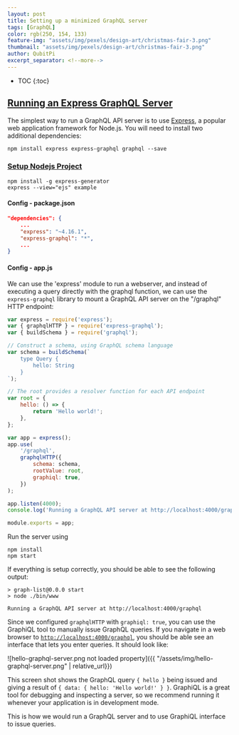```yaml
---
layout: post
title: Setting up a minimized GraphQL server
tags: [GraphQL]
color: rgb(250, 154, 133)
feature-img: "assets/img/pexels/design-art/christmas-fair-3.png"
thumbnail: "assets/img/pexels/design-art/christmas-fair-3.png"
author: QubitPi
excerpt_separator: <!--more-->
---
```


<!--more-->

* TOC
{:toc}


## [Running an Express GraphQL Server](https://graphql.org/graphql-js/running-an-express-graphql-server/)

The simplest way to run a GraphQL API server is to use [Express](https://expressjs.com/), a popular web application
framework for Node.js. You will need to install two additional dependencies:

    npm install express express-graphql graphql --save
    
### [Setup Nodejs Project](https://closebrace.com/tutorials/2017-03-02/the-dead-simple-step-by-step-guide-for-front-end-developers-to-getting-up-and-running-with-nodejs-express-and-mongodb)

    npm install -g express-generator
    express --view="ejs" example
    
#### Config - package.json

```json
"dependencies": {
    ...
    "express": "~4.16.1",
    "express-graphql": "*",
    ...
}
```
    
#### Config - app.js

We can use the 'express' module to run a webserver, and instead of executing a query directly with the graphql function,
we can use the `express-graphql` library to mount a GraphQL API server on the "/graphql" HTTP endpoint:

```javascript
var express = require('express');
var { graphqlHTTP } = require('express-graphql');
var { buildSchema } = require('graphql');

// Construct a schema, using GraphQL schema language
var schema = buildSchema(`
    type Query {
        hello: String
    }
`);

// The root provides a resolver function for each API endpoint
var root = {
    hello: () => {
        return 'Hello world!';
    },
};

var app = express();
app.use(
    '/graphql',
    graphqlHTTP({
        schema: schema,
        rootValue: root,
        graphiql: true,
    })
);

app.listen(4000);
console.log('Running a GraphQL API server at http://localhost:4000/graphql');

module.exports = app;
```

Run the server using

    npm install
    npm start
    
If everything is setup correctly, you should be able to see the following output:
    
    > graph-list@0.0.0 start
    > node ./bin/www
    
    Running a GraphQL API server at http://localhost:4000/graphql
    
Since we configured `graphqlHTTP` with `graphiql: true`, you can use the GraphiQL tool to manually issue GraphQL
queries. If you navigate in a web browser to [`http://localhost:4000/graphql`](http://localhost:4000/graphql), you
should be able see an interface that lets you enter queries. It should look like:

![hello-graphql-server.png not loaded property]({{ "/assets/img/hello-graphql-server.png" | relative_url}})

This screen shot shows the GraphQL query `{ hello }` being issued and giving a result of
`{ data: { hello: 'Hello world!' } }`. GraphiQL is a great tool for debugging and inspecting a server, so we recommend
running it whenever your application is in development mode.

This is how we would run a GraphQL server and to use GraphiQL interface to issue queries.
